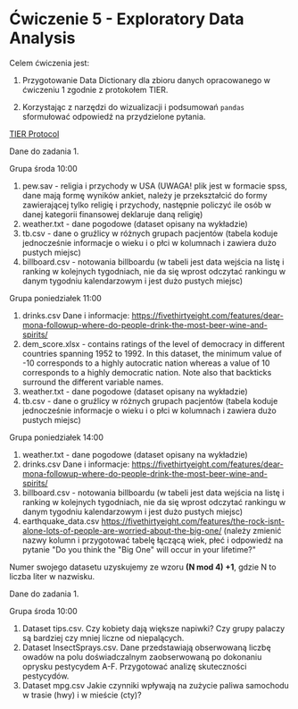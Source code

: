# Ćwiczenie 5 - Exploratory Data Analysis

Celem ćwiczenia jest:

1. Przygotowanie Data Dictionary dla zbioru danych opracowanego w ćwiczeniu 1 zgodnie z protokołem TIER. 

2. Korzystając z narzędzi do wizualizacji i podsumowań ``pandas`` sformułować odpowiedź na przydzielone pytania.



 [TIER Protocol](https://www.projecttier.org/tier-protocol/)

Dane do zadania 1.
  
Grupa środa 10:00

 1. pew.sav - religia i przychody w USA (UWAGA! plik jest w formacie spss, dane mają formę wyników ankiet, należy je przekształcić do formy zawierającej tylko religię i przychody, następnie policzyć ile osób w danej kategorii finansowej deklaruje daną religię)
 2. weather.txt - dane pogodowe (dataset opisany na wykładzie)
 3. tb.csv - dane o gruźlicy w różnych grupach pacjentów (tabela koduje jednocześnie informacje o wieku i o płci w kolumnach i zawiera dużo pustych miejsc)
 4. billboard.csv - notowania billboardu (w tabeli jest data wejścia na listę i ranking w kolejnych tygodniach, nie da się wprost odczytać rankingu w danym tygodniu kalendarzowym i jest dużo pustych miejsc)

Grupa poniedziałek 11:00

1. drinks.csv Dane i informacje: https://fivethirtyeight.com/features/dear-mona-followup-where-do-people-drink-the-most-beer-wine-and-spirits/
2. dem_score.xlsx  -  contains ratings of the level of democracy in different countries spanning 1952 to 1992. In this dataset, the minimum value of -10 corresponds to a highly autocratic nation whereas a value of 10 corresponds to a highly democratic nation. Note also that backticks surround the different variable names.
3. weather.txt - dane pogodowe (dataset opisany na wykładzie)
4. tb.csv - dane o gruźlicy w różnych grupach pacjentów (tabela koduje jednocześnie informacje o wieku i o płci w kolumnach i zawiera dużo pustych miejsc)

Grupa poniedziałek 14:00

1. weather.txt - dane pogodowe (dataset opisany na wykładzie)
2. drinks.csv Dane i informacje: https://fivethirtyeight.com/features/dear-mona-followup-where-do-people-drink-the-most-beer-wine-and-spirits/
3. billboard.csv - notowania billboardu (w tabeli jest data wejścia na listę i ranking w kolejnych tygodniach, nie da się wprost odczytać rankingu w danym tygodniu kalendarzowym i jest dużo pustych miejsc)
4. earthquake_data.csv https://fivethirtyeight.com/features/the-rock-isnt-alone-lots-of-people-are-worried-about-the-big-one/ (należy zmienić nazwy kolumn i przygotować tabelę łączącą wiek, płeć i odpowiedź na pytanie "Do you think the "Big One" will occur in your lifetime?"

Numer swojego datasetu uzyskujemy ze wzoru **(N mod 4) +1**, gdzie N to liczba liter w nazwisku.


Dane do zadania 1.
  
Grupa środa 10:00

1. Dataset tips.csv. Czy kobiety dają większe napiwki? Czy grupy palaczy są bardziej czy mniej liczne od niepalących.
2. Dataset InsectSprays.csv. Dane przedstawiają obserwowaną liczbę owadów na polu doświadczalnym zaobserwowaną po dokonaniu oprysku pestycydem A-F. Przygotować analizę skuteczności pestycydów.
3. Dataset mpg.csv Jakie czynniki wpływają na zużycie paliwa samochodu w trasie (hwy) i w mieście (cty)?